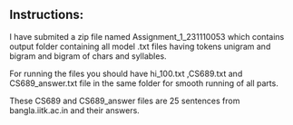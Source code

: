 Instructions:
-------------
I have submited a zip file named Assignment_1_231110053 which contains output folder containing all model .txt files having tokens unigram and bigram and bigram of chars and syllables.

For running the files you should have hi_100.txt ,CS689.txt and CS689_answer.txt file in the same folder for smooth running of all parts.

These CS689 and CS689_answer files are 25 sentences from bangla.iitk.ac.in and their answers.


